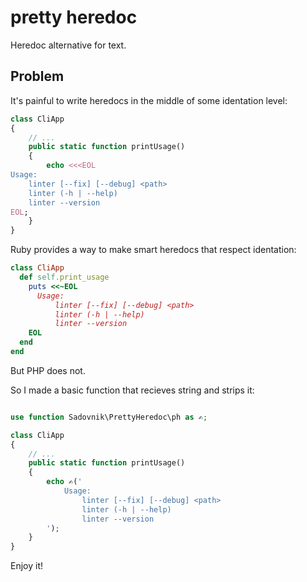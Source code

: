 # pretty heredoc

Heredoc alternative for text.

## Problem
It's painful to write heredocs in the middle of some identation level:
```php
class CliApp
{
    // ...
    public static function printUsage()
    {
        echo <<<EOL
Usage:
    linter [--fix] [--debug] <path>
    linter (-h | --help)
    linter --version
EOL;
    }
}
```

Ruby provides a way to make smart heredocs that respect identation:
```ruby
class CliApp
  def self.print_usage
    puts <<~EOL
      Usage:
          linter [--fix] [--debug] <path>
          linter (-h | --help)
          linter --version
    EOL
  end
end
```

But PHP does not.

So I made a basic function that recieves string and strips it:
```php

use function Sadovnik\PrettyHeredoc\ph as ✍️;

class CliApp
{
    // ...
    public static function printUsage()
    {
        echo ✍️('
            Usage:
                linter [--fix] [--debug] <path>
                linter (-h | --help)
                linter --version
        ');
    }
}
```

Enjoy it!
